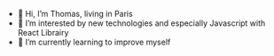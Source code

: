 - 👋 Hi, I’m Thomas, living in Paris
- 👀 I’m interested by new technologies and especially Javascript with React Librairy
- 🌱 I’m currently learning to improve myself


<!---
TomChaseParis/TomChaseParis is a ✨ special ✨ repository because its `README.md` (this file) appears on your GitHub profile.
You can click the Preview link to take a look at your changes.
--->
